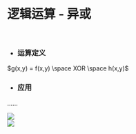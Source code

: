 # 逻辑运算 - 异或

<br/>

<div class="pl-10 pr-30 pt-5 flex justify-between">

<div v-click>

- ### 运算定义

$g(x,y) = f(x,y) \space XOR \space h(x,y)$

</div>

<div v-click>

- ### 应用


......

</div>
</div>

<div class="flex justify-between mt-20 items-center" >
  <img v-click class="h20" src="https://fastly.jsdelivr.net/gh/rquanx/my-statics@master/images/16768249530961676824953057.png"/>

  <div v-click class="text-center">
    <img class="h30" src="https://fastly.jsdelivr.net/gh/rquanx/my-statics@master/images/16768252043191676825204291.png"/>
  </div>
</div>
